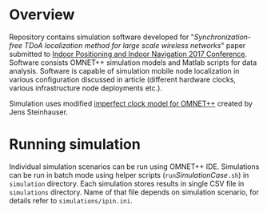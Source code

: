 # Overview

Repository contains simulation software developed for "*Synchronization-free TDoA localization method for large scale wireless networks*" paper submitted to [Indoor Positioning and Indoor Navigation 2017 Conference][1]. Software consists OMNET++ simulation models and Matlab scripts for data analysis. Software is capable of simulation mobile node localization in various configuration discussed in article (different hardware clocks, various infrastructure node deployments etc.). 

Simulation uses modified [imperfect clock model for OMNET++][2] created by Jens Steinhauser.

# Running simulation

Individual simulation scenarios can be run using OMNET++ IDE. Simulations can be run in batch mode using helper scripts (`run`*SimulationCase*`.sh`) in `simulation` directory. Each simulation stores results in single CSV file in `simulations` directory. Name of that file depends on simulation scenario, for details refer to `simulations/ipin.ini`.

[1]: http://www.ipin2017.org/
[2]: https://github.com/JenSte/omnet-ptp
